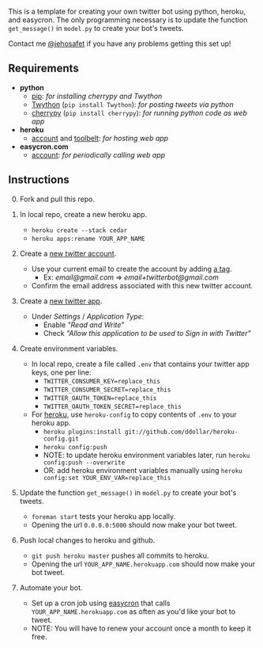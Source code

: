 This is a template for creating your own twitter bot using python, heroku, and easycron.
The only programming necessary is to update the function ```get_message()``` in ```model.py``` to create your bot's tweets.

Contact me [@jehosafet](https://twitter.com/jehosafet) if you have any problems getting this set up!

Requirements
--------
* __python__
   * [pip](https://pypi.python.org/pypi/pip): _for installing cherrypy and Twython_
   * [Twython](https://github.com/ryanmcgrath/twython) (```pip install Twython```): _for posting tweets via python_
   * [cherrypy](http://www.cherrypy.org/) (```pip install cherrypy```): _for running python code as web app_
* __heroku__
   * [account](https://www.heroku.com/) and [toolbelt](https://toolbelt.heroku.com/): _for hosting web app_
* __easycron.com__
   * [account](http://www.easycron.com/): _for periodically calling web app_

Instructions
--------
0. Fork and pull this repo.

1. In local repo, create a new heroku app.
    * ```heroku create --stack cedar```
    * ```heroku apps:rename YOUR_APP_NAME```

2. Create a [new twitter account](https://twitter.com/).
    * Use your current email to create the account by adding [a tag](http://en.wikipedia.org/wiki/Email_address#Address_tags).
       - Ex: _email@gmail.com_ => _email+twitterbot@gmail.com_
    * Confirm the email address associated with this new twitter account.

4. Create a [new twitter app](https://dev.twitter.com/apps).
    * Under _Settings_ / _Application Type_:
        - Enable _"Read and Write"_
        - Check _"Allow this application to be used to Sign in with Twitter"_

5. Create environment variables.
    * In local repo, create a file called ```.env``` that contains your twitter app keys, one per line:
        - ```TWITTER_CONSUMER_KEY=replace_this```
        - ```TWITTER_CONSUMER_SECRET=replace_this```
        - ```TWITTER_OAUTH_TOKEN=replace_this```
        - ```TWITTER_OAUTH_TOKEN_SECRET=replace_this```
    * For [heroku](https://devcenter.heroku.com/articles/config-vars), use ```heroku-config``` to copy contents of ```.env``` to your heroku app.
        - ```heroku plugins:install git://github.com/ddollar/heroku-config.git```
        - ```heroku config:push```
        - NOTE: to update heroku environment variables later, run ```heroku config:push --overwrite```
        - OR: add heroku environment variables manually using ```heroku config:set YOUR_ENV_VAR=replace_this```

6. Update the function ```get_message()``` in ```model.py``` to create your bot's tweets.
    * ```foreman start``` tests your heroku app locally.
    * Opening the url ```0.0.0.0:5000``` should now make your bot tweet.

7. Push local changes to heroku and github.
    * ```git push heroku master``` pushes all commits to heroku.
    * Opening the url ```YOUR_APP_NAME.herokuapp.com``` should now make your bot tweet.

8. Automate your bot.
   * Set up a cron job using [easycron](http://www.easycron.com/user) that calls ```YOUR_APP_NAME.herokuapp.com``` as often as you'd like your bot to tweet.
    * NOTE: You will have to renew your account once a month to keep it free.
